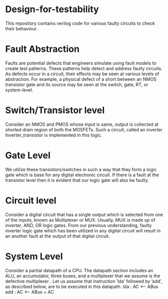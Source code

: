 # Design-for-testability
This repository contains verilog code for various faulty circuits to check their behaviour.
# Fault Abstraction
Faults are potential defects that engineers simulate using fault models to create test patterns. These
patterns help detect and address faulty circuits.
As defects occur in a circuit, their effects may be seen at various levels of abstraction. For
example, a physical defect of a short between an NMOS transistor gate and its source may be seen
at the switch, gate, RT, or system-level.
# Switch/Transistor level
Consider an NMOS and PMOS whose input is same, output is collected at shorted drain region of
both the MOSFETs. Such a circuit, called an inverter
Inverter_transistor is implemented in this logic.
# Gate Level
We utilize these transistors/switches in such a way that they form a logic gate which is base for
any digital electronic circuit. If there is a fault at the transistor level then it is evident that our logic
gate will also be faulty.
# Circuit level
Consider a digital circuit that has a single output which is selected from one of the inputs, known
as Multiplexer or MUX.
Usually, MUX is made up of inverter, AND, OR logic gates. From our previous understanding,
faulty inverter logic gate which has been utilized in any digital circuit will result in an another
fault at the output of that digital circuit.
# System Level
Consider  a partial datapath of a CPU. The datapath section includes an ALU, an accumulator, three buses, and a multiplexer that we assume is the defective multiplexer  . Let
us assume that instruction ’lda’ followed by ’add’, as described below, are to be executed in this
datapath.
lda : AC <– ABus
add : AC <– ABus + AC


